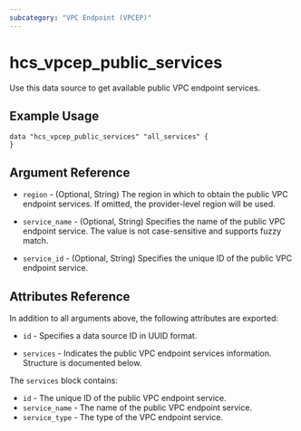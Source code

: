 ```yaml
---
subcategory: "VPC Endpoint (VPCEP)"
---
```


# hcs_vpcep_public_services

Use this data source to get available public VPC endpoint services.

## Example Usage

```hcl
data "hcs_vpcep_public_services" "all_services" {
}

```

## Argument Reference

* `region` - (Optional, String) The region in which to obtain the public VPC endpoint services. If omitted, the
  provider-level region will be used.

* `service_name` - (Optional, String) Specifies the name of the public VPC endpoint service. The value is not
  case-sensitive and supports fuzzy match.

* `service_id` - (Optional, String) Specifies the unique ID of the public VPC endpoint service.

## Attributes Reference

In addition to all arguments above, the following attributes are exported:

* `id` - Specifies a data source ID in UUID format.

* `services` - Indicates the public VPC endpoint services information. Structure is documented below.

The `services` block contains:

* `id` - The unique ID of the public VPC endpoint service.
* `service_name` - The name of the public VPC endpoint service.
* `service_type` - The type of the VPC endpoint service.
